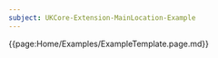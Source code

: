 ```yaml
---
subject: UKCore-Extension-MainLocation-Example
---
```

{{page:Home/Examples/ExampleTemplate.page.md}}